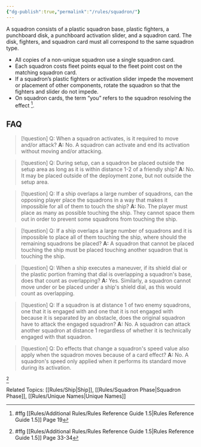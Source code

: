 ```yaml
---
{"dg-publish":true,"permalink":"/rules/squadron/"}
---
```


A squadron consists of a plastic squadron base, plastic fighters, a punchboard disk, a punchboard activation slider, and a squadron card. The disk, fighters, and squadron card must all correspond to the same squadron type.

- All copies of a non-unique squadron use a single squadron card.
- Each squadron costs fleet points equal to the fleet point cost on the matching squadron card. 
- If a squadron’s plastic fighters or activation slider impede the movement or placement of other components, rotate the squadron so that the fighters and slider do not impede.
- On squadron cards, the term “you” refers to the squadron resolving the effect [^1].

## FAQ

> [!question] Q: When a squadron activates, is it required to move and/or attack?
> **A:** No. A squadron can activate and end its activation without moving and/or attacking.

> [!question] Q: During setup, can a squadron be placed outside the setup area as long as it is within distance 1-2 of a friendly ship?
> **A:** No. It may be placed outside of the deployment zone, but not outside the setup area.

> [!question] Q: If a ship overlaps a large number of squadrons, can the opposing player place the squadrons in a way that makes it impossible for all of them to touch the ship?
> **A:** No. The player must place as many as possible touching the ship. They cannot space them out in order to prevent some squadrons from touching the ship.

> [!question] Q: If a ship overlaps a large number of squadrons and it is impossible to place all of them touching the ship, where should the remaining squadrons be placed?
> **A:** A squadron that cannot be placed touching the ship must be placed touching another squadron that is touching the ship.

> [!question] Q: When a ship executes a maneuver, if its shield dial or the plastic portion framing that dial is overlapping a squadron's base, does that count as overlapping?
> **A:** Yes. Similarly, a squadron cannot move under or be placed under a ship's shield dial, as this would count as overlapping.

> [!question] Q: If a squadron is at distance 1 of two enemy squadrons, one that it is engaged with and one that it is not engaged with because it is separated by an obstacle, does the original squadron have to attack the engaged squadron?
> **A:** No. A squadron can attack another squadron at distance 1 regardless of whether it is technically engaged with that squadron.

> [!question] Q: Do effects that change a squadron's speed value also apply when the squadron moves because of a card effect?
> **A:** No. A squadron's speed only applied when it performs its standard move during its activation.



[^2]

Related Topics: [[Rules/Ship\|Ship]], [[Rules/Squadron Phase\|Squadron Phase]], [[Rules/Unique Names\|Unique Names]]

[^1]: #ffg [[Rules/Additional Rules/Rules Reference Guide 1.5\|Rules Reference Guide 1.5]] Page 19
[^2]: #ffg [[Rules/Additional Rules/Rules Reference Guide 1.5\|Rules Reference Guide 1.5]] Page 33-34